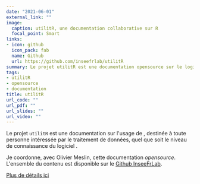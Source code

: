 ```yaml
---
date: "2021-06-01"
external_link: ""
image:
  caption: utilitR, une documentation collaborative sur R
  focal_point: Smart
links:
- icon: github
  icon_pack: fab
  name: Github
  url: https://github.com/inseefrlab/utilitR
summary: Le projet utilitR est une documentation opensource sur le logiciel R pour la manipulation de données
tags:
- utilitR
- opensource
- documentation
title: utilitR
url_code: ""
url_pdf: ""
url_slides: ""
url_video: ""
---
```


Le projet `utilitR` est une documentation sur l'usage de <i class="fab fa-r-project"></i>, destinée à
toute personne intéressée par le traitement de données, quel que soit le niveau de connaissance du logiciel <i class="fab fa-r-project"></i>.

Je coordonne, avec Olivier Meslin, cette documentation *opensource*. L'ensemble du 
contenu est disponible sur le
[Github <i class="fab fa-github"></i> InseeFrLab](https://github.com/inseefrlab/utilitR).


[Plus de détails ici](https://www.utilit.org/post/about-utilitr/)